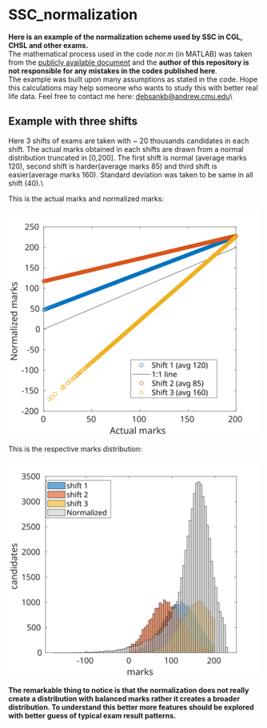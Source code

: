 # SSC_normalization
**Here is an example of the normalization scheme used by SSC in CGL, CHSL and other exams.** \
The mathematical process used in the code *nor.m* (in MATLAB) was taken from 
the [publicly available document](https://ssc.nic.in/SSCFileServer/PortalManagement/UploadedFiles/NormalizationFormulaforSSC_07022019.pdf) and the **author
of this repository is not responsible for any mistakes in the codes published here**.\
The example was built upon many assumptions as stated in the code. Hope this calculations may help someone who wants to study this with better real life data.
Feel free to contact me here: debsankb@andrew.cmu.edu\

## Example with three shifts ##
Here 3 shifts of exams are taken with ~ 20 thousands candidates in each shift. The actual marks obtained in each shifts are drawn from a normal distribution truncated in [0,200]. The first shift is normal (average marks 120), second shift is harder(average marks 85) and third shift is easier(average marks 160). Standard deviation was taken to be same in all shift (40).\

This is the actual marks and normalized marks:

![alt text](https://github.com/DebsankarBanerjee/SSC_normalization/blob/main/untitled2.svg)

This is the respective marks distribution:

![alt text](https://github.com/DebsankarBanerjee/SSC_normalization/blob/main/untitled.svg)

**The remarkable thing to notice is that the normalization does not really create a distribution with balanced marks rather it creates a broader distribution. To understand this better more features should be explored with better guess of typical exam result patterns.** 
